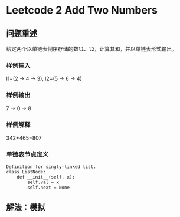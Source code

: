 # Leetcode 2 Add Two Numbers

## 问题重述

给定两个以单链表倒序存储的数`l1`、`l2`，计算其和，并以单链表形式输出。

### 样例输入
l1=(2 -> 4 -> 3), l2=(5 -> 6 -> 4)

### 样例输出

7 -> 0 -> 8

### 样例解释
342+465=807

### 单链表节点定义

```
Definition for singly-linked list.
class ListNode:
    def __init__(self, x):
        self.val = x
        self.next = None
```

## 解法：模拟
